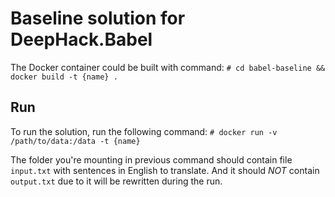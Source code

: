 # Baseline solution for DeepHack.Babel

The Docker container could be built with command:
```# cd babel-baseline && docker build -t {name} .```

## Run
To run the solution, run the following command:
```# docker run -v /path/to/data:/data -t {name}```

The folder you're mounting in previous command should contain file ```input.txt``` with sentences in English to translate. And it should *NOT* contain ```output.txt``` due to it will be rewritten during the run.
